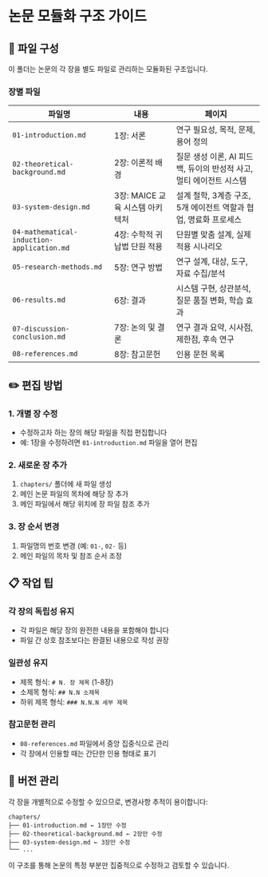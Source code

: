 # 논문 모듈화 구조 가이드

## 📁 파일 구성

이 폴더는 논문의 각 장을 별도 파일로 관리하는 모듈화된 구조입니다.

### 장별 파일

| 파일명 | 내용 | 페이지 |
|--------|------|--------|
| `01-introduction.md` | 1장: 서론 | 연구 필요성, 목적, 문제, 용어 정의 |
| `02-theoretical-background.md` | 2장: 이론적 배경 | 질문 생성 이론, AI 피드백, 듀이의 반성적 사고, 멀티 에이전트 시스템 |
| `03-system-design.md` | 3장: MAICE 교육 시스템 아키텍처 | 설계 철학, 3계층 구조, 5개 에이전트 역할과 협업, 명료화 프로세스 |
| `04-mathematical-induction-application.md` | 4장: 수학적 귀납법 단원 적용 | 단원별 맞춤 설계, 실제 적용 시나리오 |
| `05-research-methods.md` | 5장: 연구 방법 | 연구 설계, 대상, 도구, 자료 수집/분석 |
| `06-results.md` | 6장: 결과 | 시스템 구현, 상관분석, 질문 품질 변화, 학습 효과 |
| `07-discussion-conclusion.md` | 7장: 논의 및 결론 | 연구 결과 요약, 시사점, 제한점, 후속 연구 |
| `08-references.md` | 8장: 참고문헌 | 인용 문헌 목록 |

## ✏️ 편집 방법

### 1. 개별 장 수정
- 수정하고자 하는 장의 해당 파일을 직접 편집합니다
- 예: 1장을 수정하려면 `01-introduction.md` 파일을 열어 편집

### 2. 새로운 장 추가
1. `chapters/` 폴더에 새 파일 생성
2. 메인 논문 파일의 목차에 해당 장 추가
3. 메인 파일에서 해당 위치에 장 파일 참조 추가

### 3. 장 순서 변경
1. 파일명의 번호 변경 (예: `01-`, `02-` 등)
2. 메인 파일의 목차 및 참조 순서 조정

## 📋 작업 팁

### 각 장의 독립성 유지
- 각 파일은 해당 장의 완전한 내용을 포함해야 합니다
- 파일 간 상호 참조보다는 완결된 내용으로 작성 권장

### 일관성 유지
- 제목 형식: `# N. 장 제목` (1-8장)
- 소제목 형식: `## N.N 소제목`
- 하위 제목 형식: `### N.N.N 세부 제목`

### 참고문헌 관리
- `08-references.md` 파일에서 중앙 집중식으로 관리
- 각 장에서 인용할 때는 간단한 인용 형태로 표기

## 🔄 버전 관리

각 장을 개별적으로 수정할 수 있으므로, 변경사항 추적이 용이합니다:

```
chapters/
├── 01-introduction.md ← 1장만 수정
├── 02-theoretical-background.md ← 2장만 수정
├── 03-system-design.md ← 3장만 수정
└── ...
```

이 구조를 통해 논문의 특정 부분만 집중적으로 수정하고 검토할 수 있습니다.

